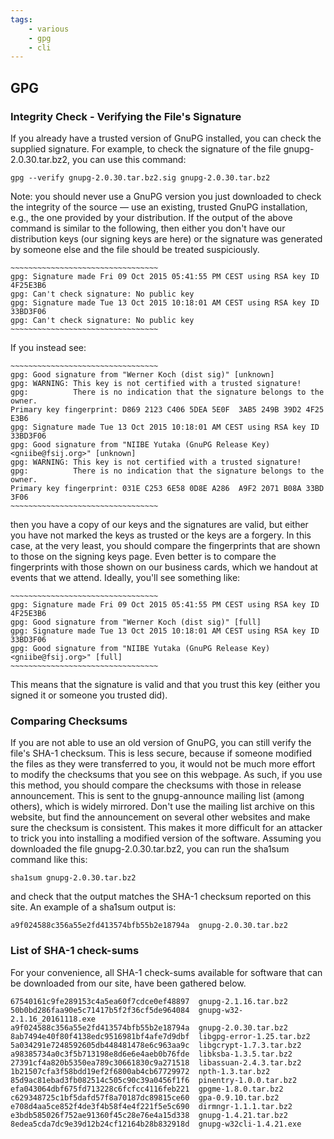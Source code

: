 ```yaml
---
tags:
    - various
    - gpg
    - cli
---
```


## GPG

### Integrity Check - Verifying the File's Signature

If you already have a trusted version of GnuPG installed, you can check the supplied signature.  For example, to check the signature of the file gnupg-2.0.30.tar.bz2, you can use this command: 

    gpg --verify gnupg-2.0.30.tar.bz2.sig gnupg-2.0.30.tar.bz2

Note: you should never use a GnuPG version you just downloaded to check the integrity of the source — use an existing, trusted GnuPG installation, e.g., the one provided by your distribution. 
If the output of the above command is similar to the following, then either you don't have our distribution keys (our signing keys are here) or the signature was generated by someone else and the file should be treated suspiciously. 
 
    ~~~~~~~~~~~~~~~~~~~~~~~~~~~~~~~~~
    gpg: Signature made Fri 09 Oct 2015 05:41:55 PM CEST using RSA key ID 4F25E3B6
    gpg: Can't check signature: No public key
    gpg: Signature made Tue 13 Oct 2015 10:18:01 AM CEST using RSA key ID 33BD3F06
    gpg: Can't check signature: No public key
    ~~~~~~~~~~~~~~~~~~~~~~~~~~~~~~~~~

If you instead see: 
 
    ~~~~~~~~~~~~~~~~~~~~~~~~~~~~~~~~~
    gpg: Good signature from "Werner Koch (dist sig)" [unknown]
    gpg: WARNING: This key is not certified with a trusted signature!
    gpg:          There is no indication that the signature belongs to the owner.
    Primary key fingerprint: D869 2123 C406 5DEA 5E0F  3AB5 249B 39D2 4F25 E3B6
    gpg: Signature made Tue 13 Oct 2015 10:18:01 AM CEST using RSA key ID 33BD3F06
    gpg: Good signature from "NIIBE Yutaka (GnuPG Release Key) <gniibe@fsij.org>" [unknown]
    gpg: WARNING: This key is not certified with a trusted signature!
    gpg:          There is no indication that the signature belongs to the owner.
    Primary key fingerprint: 031E C253 6E58 0D8E A286  A9F2 2071 B08A 33BD 3F06
    ~~~~~~~~~~~~~~~~~~~~~~~~~~~~~~~~~


then you have a copy of our keys and the signatures are valid, but either you have not marked the keys as trusted or the keys are a forgery.  In this case, at the very least, you should compare the fingerprints that are shown to those on the signing keys page.  Even better is to compare the fingerprints with those shown on our business cards, which we handout at events that we attend. 
Ideally, you'll see something like: 
 
    ~~~~~~~~~~~~~~~~~~~~~~~~~~~~~~~~~
    gpg: Signature made Fri 09 Oct 2015 05:41:55 PM CEST using RSA key ID 4F25E3B6
    gpg: Good signature from "Werner Koch (dist sig)" [full]
    gpg: Signature made Tue 13 Oct 2015 10:18:01 AM CEST using RSA key ID 33BD3F06
    gpg: Good signature from "NIIBE Yutaka (GnuPG Release Key) <gniibe@fsij.org>" [full]
    ~~~~~~~~~~~~~~~~~~~~~~~~~~~~~~~~~


This means that the signature is valid and that you trust this key (either you signed it or someone you trusted did). 

### Comparing Checksums
If you are not able to use an old version of GnuPG, you can still verify the file's SHA-1 checksum.  This is less secure, because if someone modified the files as they were transferred to you, it would not be much more effort to modify the checksums that you see on this webpage.  As such, if you use this method, you should compare the checksums with those in release announcement.  This is sent to the gnupg-announce mailing list (among others), which is widely mirrored.  Don't use the mailing list archive on this website, but find the announcement on several other websites and make sure the checksum is consistent.  This makes it more difficult for an attacker to trick you into installing a modified version of the software. 
Assuming you downloaded the file gnupg-2.0.30.tar.bz2, you can run the sha1sum command like this: 
 
    sha1sum gnupg-2.0.30.tar.bz2

and check that the output matches the SHA-1 checksum reported on this site. An example of a sha1sum output is: 
 
    a9f024588c356a55e2fd413574bfb55b2e18794a  gnupg-2.0.30.tar.bz2

### List of SHA-1 check-sums

For your convenience, all SHA-1 check-sums available for software that can be downloaded from our site, have been gathered below. 
 
    67540161c9fe289153c4a5ea60f7cdce0ef48897  gnupg-2.1.16.tar.bz2
    50b0bd286faa90e5c71417b5f2f36cf5de964084  gnupg-w32-2.1.16_20161118.exe
    a9f024588c356a55e2fd413574bfb55b2e18794a  gnupg-2.0.30.tar.bz2
    8ab7494e40f80f4138edc9516981bf4afe7d9dbf  libgpg-error-1.25.tar.bz2
    5a034291e7248592605db448481478e6c963aa9c  libgcrypt-1.7.3.tar.bz2
    a98385734a0c3f5b713198e8d6e6e4aeb0b76fde  libksba-1.3.5.tar.bz2
    27391cf4a820b5350ea789c30661830c9a271518  libassuan-2.4.3.tar.bz2
    1b21507cfa3f58bdd19ef2f6800ab4cb67729972  npth-1.3.tar.bz2
    85d9ac81ebad3fb082514c505c90c39a0456f1f6  pinentry-1.0.0.tar.bz2
    efa043064dbf675fd713228c6fcfcc4116feb221  gpgme-1.8.0.tar.bz2
    c629348725c1bf5dafd57f8a70187dc89815ce60  gpa-0.9.10.tar.bz2
    e708d4aa5ce852f4de3f4b58f4e4f221f5e5c690  dirmngr-1.1.1.tar.bz2
    e3bdb585026f752ae91360f45c28e76e4a15d338  gnupg-1.4.21.tar.bz2
    8edea5cda7dc9e39d12b24cf12164b28b832918d  gnupg-w32cli-1.4.21.exe
